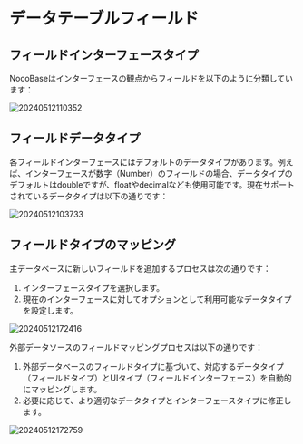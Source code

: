 # データテーブルフィールド

## フィールドインターフェースタイプ

NocoBaseはインターフェースの観点からフィールドを以下のように分類しています：

![20240512110352](https://static-docs.nocobase.com/20240512110352.png)

## フィールドデータタイプ

各フィールドインターフェースにはデフォルトのデータタイプがあります。例えば、インターフェースが数字（Number）のフィールドの場合、データタイプのデフォルトはdoubleですが、floatやdecimalなども使用可能です。現在サポートされているデータタイプは以下の通りです：

![20240512103733](https://static-docs.nocobase.com/20240512103733.png)

## フィールドタイプのマッピング

主データベースに新しいフィールドを追加するプロセスは次の通りです：

1. インターフェースタイプを選択します。
2. 現在のインターフェースに対してオプションとして利用可能なデータタイプを設定します。

![20240512172416](https://static-docs.nocobase.com/20240512172416.png)

外部データソースのフィールドマッピングプロセスは以下の通りです：

1. 外部データベースのフィールドタイプに基づいて、対応するデータタイプ（フィールドタイプ）とUIタイプ（フィールドインターフェース）を自動的にマッピングします。
2. 必要に応じて、より適切なデータタイプとインターフェースタイプに修正します。

![20240512172759](https://static-docs.nocobase.com/20240512172759.png)


